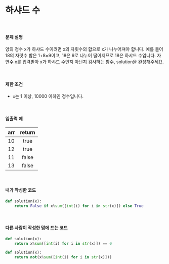 # 하샤드 수

<br/>

#### 문제 설명

양의 정수 x가 하샤드 수이려면 x의 자릿수의 합으로 x가 나누어져야 합니다. 예를 들어 18의 자릿수 합은 1+8=9이고, 18은 9로 나누어 떨어지므로 18은 하샤드 수입니다. 자연수 x를 입력받아 x가 하샤드 수인지 아닌지 검사하는 함수, solution을 완성해주세요.

<br/>

#### 제한 조건

- `x`는 1 이상, 10000 이하인 정수입니다.

<br/>

#### 입출력 예

| arr  | return |
| ---- | :----: |
| 10   |  true  |
| 12   |  true  |
| 11   | false  |
| 13   | false  |

<br/>

#### 내가 작성한 코드

```python
def solution(x):
    return False if x%sum([int(i) for i in str(x)]) else True
```

<br/>

#### 다른 사람이 작성한 맘에 드는 코드

```python
def solution(x):
    return x%sum([int(i) for i in str(x)]) == 0

def solution(x):
    return not(x%sum([int(i) for i in str(x)]))
```

<br/>

